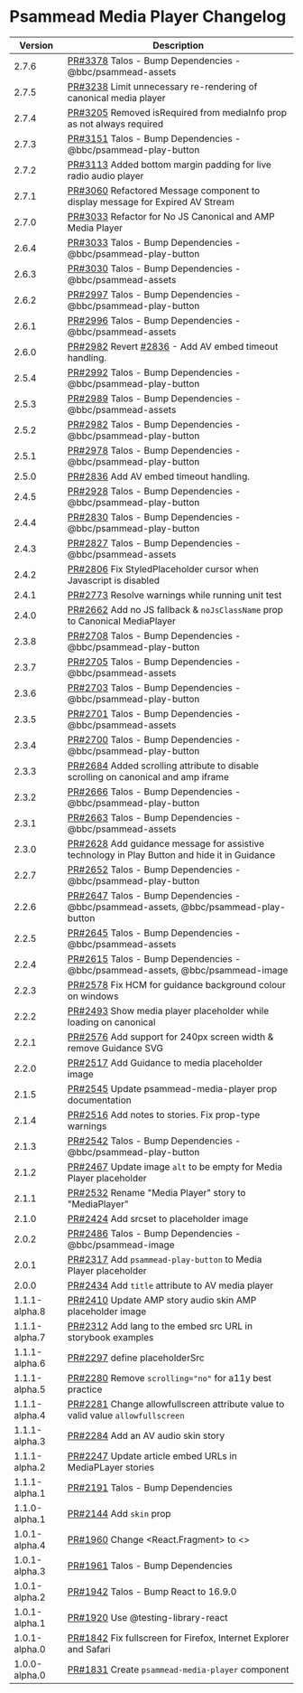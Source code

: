 # Psammead Media Player Changelog

<!-- prettier-ignore -->
| Version       | Description                                                                                                                  |
| ------------- | ---------------------------------------------------------------------------------------------------------------------------- |
| 2.7.6 | [PR#3378](https://github.com/bbc/psammead/pull/3378) Talos - Bump Dependencies - @bbc/psammead-assets |
| 2.7.5 | [PR#3238](https://github.com/bbc/psammead/pull/3238) Limit unnecessary re-rendering of canonical media player |
| 2.7.4 | [PR#3205](https://github.com/bbc/psammead/pull/3205) Removed isRequired from mediaInfo prop as not always required |
| 2.7.3 | [PR#3151](https://github.com/bbc/psammead/pull/3151) Talos - Bump Dependencies - @bbc/psammead-play-button |
| 2.7.2 | [PR#3113](https://github.com/bbc/psammead/pull/3113) Added bottom margin padding for live radio audio player  |
| 2.7.1 | [PR#3060](https://github.com/bbc/psammead/pull/3060) Refactored Message component to display message for Expired AV Stream  |
| 2.7.0 | [PR#3033](https://github.com/bbc/psammead/pull/3033) Refactor for No JS Canonical and AMP Media Player |
| 2.6.4 | [PR#3033](https://github.com/bbc/psammead/pull/3033) Talos - Bump Dependencies - @bbc/psammead-play-button |
| 2.6.3 | [PR#3030](https://github.com/bbc/psammead/pull/3030) Talos - Bump Dependencies - @bbc/psammead-assets |
| 2.6.2 | [PR#2997](https://github.com/bbc/psammead/pull/2997) Talos - Bump Dependencies - @bbc/psammead-play-button |
| 2.6.1 | [PR#2996](https://github.com/bbc/psammead/pull/2996) Talos - Bump Dependencies - @bbc/psammead-assets |
| 2.6.0 | [PR#2982](https://github.com/bbc/psammead/pull/2991) Revert [#2836](https://github.com/bbc/psammead/pull/2836) - Add AV embed timeout handling. |
| 2.5.4 | [PR#2992](https://github.com/bbc/psammead/pull/2992) Talos - Bump Dependencies - @bbc/psammead-play-button |
| 2.5.3 | [PR#2989](https://github.com/bbc/psammead/pull/2989) Talos - Bump Dependencies - @bbc/psammead-assets |
| 2.5.2 | [PR#2982](https://github.com/bbc/psammead/pull/2982) Talos - Bump Dependencies - @bbc/psammead-play-button |
| 2.5.1 | [PR#2978](https://github.com/bbc/psammead/pull/2978) Talos - Bump Dependencies - @bbc/psammead-play-button |
| 2.5.0 | [PR#2836](https://github.com/bbc/psammead/pull/2836) Add AV embed timeout handling. |
| 2.4.5 | [PR#2928](https://github.com/bbc/psammead/pull/2928) Talos - Bump Dependencies - @bbc/psammead-play-button |
| 2.4.4 | [PR#2830](https://github.com/bbc/psammead/pull/2830) Talos - Bump Dependencies - @bbc/psammead-play-button |
| 2.4.3 | [PR#2827](https://github.com/bbc/psammead/pull/2827) Talos - Bump Dependencies - @bbc/psammead-assets |
| 2.4.2 | [PR#2806](https://github.com/bbc/psammead/pull/2806) Fix StyledPlaceholder cursor when Javascript is disabled |
| 2.4.1 | [PR#2773](https://github.com/bbc/psammead/pull/2773) Resolve warnings while running unit test |
| 2.4.0 | [PR#2662](https://github.com/bbc/psammead/pull/2662) Add no JS fallback & `noJsClassName` prop to Canonical MediaPlayer |
| 2.3.8 | [PR#2708](https://github.com/bbc/psammead/pull/2708) Talos - Bump Dependencies - @bbc/psammead-play-button |
| 2.3.7 | [PR#2705](https://github.com/bbc/psammead/pull/2705) Talos - Bump Dependencies - @bbc/psammead-assets |
| 2.3.6 | [PR#2703](https://github.com/bbc/psammead/pull/2703) Talos - Bump Dependencies - @bbc/psammead-play-button |
| 2.3.5 | [PR#2701](https://github.com/bbc/psammead/pull/2701) Talos - Bump Dependencies - @bbc/psammead-assets |
| 2.3.4 | [PR#2700](https://github.com/bbc/psammead/pull/2700) Talos - Bump Dependencies - @bbc/psammead-play-button |
| 2.3.3 | [PR#2684](https://github.com/bbc/psammead/pull/2684) Added scrolling attribute to disable scrolling on canonical and amp iframe |
| 2.3.2 | [PR#2666](https://github.com/bbc/psammead/pull/2666) Talos - Bump Dependencies - @bbc/psammead-play-button |
| 2.3.1 | [PR#2663](https://github.com/bbc/psammead/pull/2663) Talos - Bump Dependencies - @bbc/psammead-assets |
| 2.3.0 | [PR#2628](https://github.com/bbc/psammead/pull/2628) Add guidance message for assistive technology in Play Button and hide it in Guidance |
| 2.2.7 | [PR#2652](https://github.com/bbc/psammead/pull/2652) Talos - Bump Dependencies - @bbc/psammead-play-button |
| 2.2.6 | [PR#2647](https://github.com/bbc/psammead/pull/2647) Talos - Bump Dependencies - @bbc/psammead-assets, @bbc/psammead-play-button |
| 2.2.5 | [PR#2645](https://github.com/bbc/psammead/pull/2645) Talos - Bump Dependencies - @bbc/psammead-assets |
| 2.2.4 | [PR#2615](https://github.com/bbc/psammead/pull/2615) Talos - Bump Dependencies - @bbc/psammead-assets, @bbc/psammead-image |
| 2.2.3 | [PR#2578](https://github.com/bbc/psammead/pull/2578) Fix HCM for guidance background colour on windows |
| 2.2.2 | [PR#2493](https://github.com/bbc/psammead/pull/2493) Show media player placeholder while loading on canonical |
| 2.2.1 | [PR#2576](https://github.com/bbc/psammead/pull/2576) Add support for 240px screen width & remove Guidance SVG |
| 2.2.0 | [PR#2517](https://github.com/bbc/psammead/pull/2517) Add Guidance to media placeholder image |
| 2.1.5 | [PR#2545](https://github.com/bbc/psammead/pull/2545) Update psammead-media-player prop documentation |
| 2.1.4 | [PR#2516](https://github.com/bbc/psammead/pull/2516) Add notes to stories. Fix prop-type warnings |
| 2.1.3 | [PR#2542](https://github.com/bbc/psammead/pull/2542) Talos - Bump Dependencies - @bbc/psammead-play-button |
| 2.1.2 | [PR#2467](https://github.com/bbc/psammead/pull/2476) Update image `alt` to be empty for Media Player placeholder |
| 2.1.1 | [PR#2532](https://github.com/bbc/psammead/pull/2532) Rename "Media Player" story to "MediaPlayer"
| 2.1.0 | [PR#2424](https://github.com/bbc/psammead/pull/2424) Add srcset to placeholder image
| 2.0.2 | [PR#2486](https://github.com/bbc/psammead/pull/2486) Talos - Bump Dependencies - @bbc/psammead-image |
| 2.0.1 | [PR#2317](https://github.com/bbc/psammead/pull/2317) Add `psammead-play-button` to Media Player placeholder |
| 2.0.0 | [PR#2434](https://github.com/bbc/psammead/pull/2434) Add `title` attribute to AV media player |
| 1.1.1-alpha.8 | [PR#2410](https://github.com/bbc/psammead/pull/2410) Update AMP story audio skin AMP placeholder image |
| 1.1.1-alpha.7 | [PR#2312](https://github.com/bbc/psammead/pull/2312) Add lang to the embed src URL in storybook examples |
| 1.1.1-alpha.6 | [PR#2297](https://github.com/bbc/psammead/pull/2297) define placeholderSrc |
| 1.1.1-alpha.5 | [PR#2280](https://github.com/bbc/psammead/pull/2280) Remove `scrolling="no"` for a11y best practice |
| 1.1.1-alpha.4 | [PR#2281](https://github.com/bbc/psammead/pull/2281) Change allowfullscreen attribute value to valid value `allowfullscreen` |
| 1.1.1-alpha.3 | [PR#2284](https://github.com/bbc/psammead/pull/2284) Add an AV audio skin story |
| 1.1.1-alpha.2 | [PR#2247](https://github.com/bbc/psammead/pull/2247) Update article embed URLs in MediaPLayer stories |
| 1.1.1-alpha.1 | [PR#2191](https://github.com/bbc/psammead/pull/2191) Talos - Bump Dependencies |
| 1.1.0-alpha.1 | [PR#2144](https://github.com/bbc/psammead/pull/2144) Add `skin` prop |
| 1.0.1-alpha.4 | [PR#1960](https://github.com/bbc/psammead/pull/1960) Change <React.Fragment> to <> |
| 1.0.1-alpha.3 | [PR#1961](https://github.com/bbc/psammead/pull/1961) Talos - Bump Dependencies |
| 1.0.1-alpha.2 | [PR#1942](https://github.com/bbc/psammead/pull/1942) Talos - Bump React to 16.9.0 |
| 1.0.1-alpha.1 | [PR#1920](https://github.com/bbc/psammead/pull/1920) Use @testing-library-react |
| 1.0.1-alpha.0 | [PR#1842](https://github.com/bbc/psammead/pull/1842) Fix fullscreen for Firefox, Internet Explorer and Safari |
| 1.0.0-alpha.0 | [PR#1831](https://github.com/bbc/psammead/pull/1831) Create `psammead-media-player` component |
